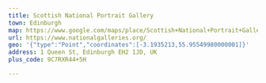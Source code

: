 ```yaml
---
title: Scottish National Portrait Gallery
town: Edinburgh
map: https://www.google.com/maps/place/Scottish+National+Portrait+Gallery/@55.955501,-3.193545,15z/data=!4m2!3m1!1s0x0:0x2be348d68265ff86?sa=X&ved=2ahUKEwj1g5LpgdXiAhXSRhUIHeK4AZwQ_BIwEXoECA0QCA
url: https://www.nationalgalleries.org/
geo: '{"type":"Point","coordinates":[-3.1935213,55.95549980000001]}'
address: 1 Queen St, Edinburgh EH2 1JD, UK
plus_code: 9C7RXR44+5H

---
```


